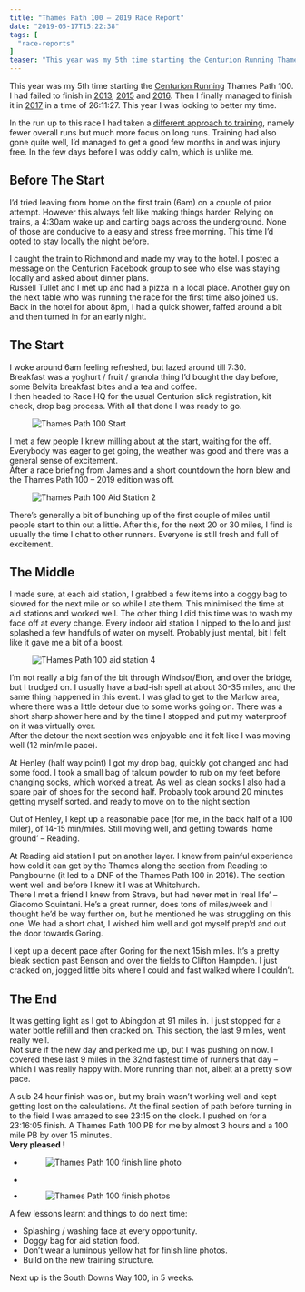 ```yaml
---
title: "Thames Path 100 – 2019 Race Report"
date: "2019-05-17T15:22:38"
tags: [
  "race-reports"
]
teaser: "This year was my 5th time starting the Centurion Running Thames Path 100. I had failed to finish in 2013, 2015 and 2016. Then I finally managed to finish it in 2017 in a time of 26:11:27. This year I was looking to better my time. In the run up to this race I had [&hellip;]\n"
---
```

This year was my 5th time starting the [Centurion Running](https://www.centurionrunning.com) Thames Path 100. I had failed to finish in [2013](https://kennetrunner.com/galleries/thames-path-100-march-2013/), [2015](https://kennetrunner.com/thames-path-100-2015-race-report/) and [2016](https://kennetrunner.com/thames-path-100-2016-race-report/). Then I finally managed to finish it in [2017](https://kennetrunner.com/thames-path-100-2017-race-report/) in a time of 26:11:27. This year I was looking to better my time.

In the run up to this race I had taken a [different approach to training](https://kennetrunner.com/training-plan-2019/), namely fewer overall runs but much more focus on long runs. Training had also gone quite well, I’d managed to get a good few months in and was injury free. In the few days before I was oddly calm, which is unlike me.

Before The Start
----------------

I’d tried leaving from home on the first train (6am) on a couple of prior attempt. However this always felt like making things harder. Relying on trains, a 4:30am wake up and carting bags across the underground. None of those are conducive to a easy and stress free morning. This time I’d opted to stay locally the night before.

I caught the train to Richmond and made my way to the hotel. I posted a message on the Centurion Facebook group to see who else was staying locally and asked about dinner plans.  
Russell Tullet and I met up and had a pizza in a local place. Another guy on the next table who was running the race for the first time also joined us.  
Back in the hotel for about 8pm, I had a quick shower, faffed around a bit and then turned in for an early night.

The Start
---------

I woke around 6am feeling refreshed, but lazed around till 7:30.  
Breakfast was a yoghurt / fruit / granola thing I’d bought the day before, some Belvita breakfast bites and a tea and coffee.  
I then headed to Race HQ for the usual Centurion slick registration, kit check, drop bag process. With all that done I was ready to go.

<figure><img loading="lazy" decoding="async" src="assets/images/CENTR-19-TP100-Start-47-1024x683.jpg" alt="Thames Path 100 Start"></figure>

I met a few people I knew milling about at the start, waiting for the off. Everybody was eager to get going, the weather was good and there was a general sense of excitement.  
After a race briefing from James and a short countdown the horn blew and the Thames Path 100 – 2019 edition was off.

<figure><img loading="lazy" decoding="async" src="assets/images/CENTR-19-TP100-WraysburyAid2-199-1024x683.jpg" alt="Thames Path 100 Aid Station 2"></figure>

There’s generally a bit of bunching up of the first couple of miles until people start to thin out a little. After this, for the next 20 or 30 miles, I find is usually the time I chat to other runners. Everyone is still fresh and full of excitement.

The Middle
----------

I made sure, at each aid station, I grabbed a few items into a doggy bag to slowed for the next mile or so while I ate them. This minimised the time at aid stations and worked well. The other thing I did this time was to wash my face off at every change. Every indoor aid station I nipped to the lo and just splashed a few handfuls of water on myself. Probably just mental, bit I felt like it gave me a bit of a boost.

<figure><img loading="lazy" decoding="async" src="assets/images/CENTR-19-TP100-CookhamAid4-279-1024x683.jpg" alt="THames Path 100 aid station 4"></figure>

I’m not really a big fan of the bit through Windsor/Eton, and over the bridge, but I trudged on. I usually have a bad-ish spell at about 30-35 miles, and the same thing happened in this event. I was glad to get to the Marlow area, where there was a little detour due to some works going on. There was a short sharp shower here and by the time I stopped and put my waterproof on it was virtually over.  
After the detour the next section was enjoyable and it felt like I was moving well (12 min/mile pace).

At Henley (half way point) I got my drop bag, quickly got changed and had some food. I took a small bag of talcum powder to rub on my feet before changing socks, which worked a treat. As well as clean socks I also had a spare pair of shoes for the second half. Probably took around 20 minutes getting myself sorted. and ready to move on to the night section

Out of Henley, I kept up a reasonable pace (for me, in the back half of a 100 miler), of 14-15 min/miles. Still moving well, and getting towards ‘home ground’ – Reading.

At Reading aid station I put on another layer. I knew from painful experience how cold it can get by the Thames along the section from Reading to Pangbourne (it led to a DNF of the Thames Path 100 in 2016). The section went well and before I knew it I was at Whitchurch.  
There I met a friend I knew from Strava, but had never met in ‘real life’ – Giacomo Squintani. He’s a great runner, does tons of miles/week and I thought he’d be way further on, but he mentioned he was struggling on this one. We had a short chat, I wished him well and got myself prep’d and out the door towards Goring.

I kept up a decent pace after Goring for the next 15ish miles. It’s a pretty bleak section past Benson and over the fields to Clifton Hampden. I just cracked on, jogged little bits where I could and fast walked where I couldn’t.

The End
-------

It was getting light as I got to Abingdon at 91 miles in. I just stopped for a water bottle refill and then cracked on. This section, the last 9 miles, went really well.  
Not sure if the new day and perked me up, but I was pushing on now. I covered these last 9 miles in the 32nd fastest time of runners that day – which I was really happy with. More running than not, albeit at a pretty slow pace.

A sub 24 hour finish was on, but my brain wasn’t working well and kept getting lost on the calculations. At the final section of path before turning in to the field I was amazed to see 23:15 on the clock. I pushed on for a 23:16:05 finish. A Thames Path 100 PB for me by almost 3 hours and a 100 mile PB by over 15 minutes.  
**Very pleased !**

-   <figure><img loading="lazy" decoding="async" src="assets/images/CENTR-19-FINISH-330-1024x683.jpg" alt="Thames Path 100 finish line photo" data-id="1213" data-link="https://kennetrunner.com/?attachment_id=1213"></figure>
    
-   <figure><img loading="lazy" decoding="async" src="assets/images/CENTR-19-FINISH-329-1024x683.jpg" alt="" data-id="1212" data-link="https://kennetrunner.com/?attachment_id=1212"></figure>
    
-   <figure><img loading="lazy" decoding="async" src="assets/images/CENTR-19-FINISH-328-1024x683.jpg" alt="Thames Path 100 finish photos" data-id="1211" data-link="https://kennetrunner.com/?attachment_id=1211"></figure>
    

A few lessons learnt and things to do next time:

-   Splashing / washing face at every opportunity.
-   Doggy bag for aid station food.
-   Don’t wear a luminous yellow hat for finish line photos.
-   Build on the new training structure.

Next up is the South Downs Way 100, in 5 weeks.

